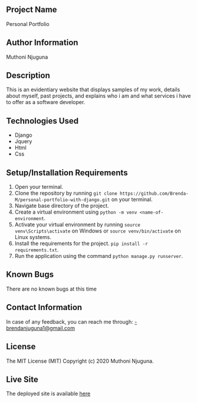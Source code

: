## Project Name

Personal Portfolio

## Author Information

Muthoni Njuguna

## Description

This is an evidentiary website that displays samples of my work, details about myself, past projects, and explains who i am and what services i have to offer as a software developer.

## Technologies Used

<ul>
  <li>Django</li>
  <li>Jquery</li>
  <li>Html</li>
  <li>Css</li>
</ul>

## Setup/Installation Requirements
1. Open your terminal.
2. Clone the repository by running `git clone https://github.com/Brenda-M/personal-portfolio-with-django.git` on your terminal.
3. Navigate base directory of the project.
4. Create a virtual environment using `python -m venv <name-of-environment`.
5. Activate your virtual environment by running `source venv\Scripts\activate` on Windows or  `source venv/bin/activate` on Linux systems.
6. Install the requirements for the project. `pip install -r requirements.txt`.
7. Run the application using the command `python manage.py runserver`.

## Known Bugs

There are no known bugs at this time

## Contact Information

In case of any feedback, you can reach me through: -brendanjuguna1@gmail.com

## License

The MIT License (MIT) Copyright (c) 2020 Muthoni Njuguna.

## Live Site

The deployed site is available <a href="https://my-projects-gallery.herokuapp.com/" target="_blank">here</a>


